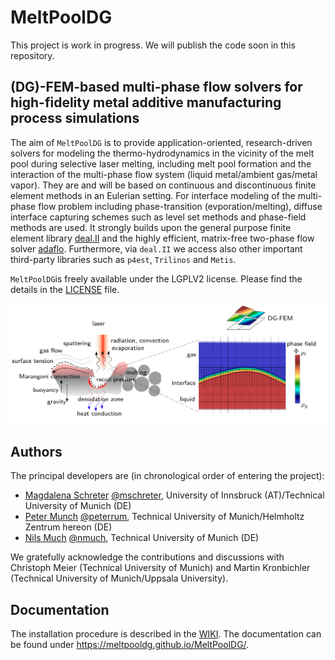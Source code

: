 # MeltPoolDG

This project is work in progress. We will publish the code soon in this repository.

## (DG)-FEM-based multi-phase flow solvers for high-fidelity metal additive manufacturing process simulations

The aim of `MeltPoolDG` is to provide application-oriented, research-driven solvers for modeling the thermo-hydrodynamics in the vicinity of the melt pool during selective laser melting, including melt pool formation and the interaction of the multi-phase flow system (liquid metal/ambient gas/metal vapor). They are and will be based on continuous and discontinuous finite element methods in an Eulerian setting. For interface modeling of the multi-phase flow problem including phase-transition (evporation/melting), diffuse interface capturing schemes such as level set methods and phase-field methods are used. It strongly builds upon the general purpose finite element library [deal.II](https://github.com/dealii/dealii) and the highly efficient, matrix-free two-phase flow solver [adaflo](https://github.com/kronbichler/adaflo). Furthermore, via `deal.II` we access also other important third-party libraries such as `p4est`, `Trilinos` and `Metis`.

`MeltPoolDG`is freely available under the LGPLV2 license. Please find the details in the [LICENSE](https://github.com/MeltPoolDG/MeltPoolDG/blob/master/LICENSE) file.

![alt text](doc/MeltPoolDG.png?raw=true)

## Authors

The principal developers are (in chronological order of entering the project):
* [Magdalena Schreter](https://www.uibk.ac.at/bft/mitarbeiter/schreter.html) [@mschreter](https://github.com/mschreter), University of Innsbruck (AT)/Technical University of Munich (DE)
* [Peter Munch](https://www.mw.tum.de/lnm/staff/peter-munch) [@peterrum](https://github.com/peterrum), Technical University of Munich/Helmholtz Zentrum hereon (DE)
* [Nils Much](https://www.mw.tum.de/lnm/staff/nils-much/) [@nmuch](https://github.com/nmuch), Technical University of Munich (DE)

We gratefully acknowledge the contributions and discussions with Christoph Meier (Technical University of Munich) and Martin Kronbichler (Technical University of Munich/Uppsala University).

## Documentation

The installation procedure is described in the [WIKI](https://github.com/MeltPoolDG/MeltPoolDG/wiki). The documentation can be found under https://meltpooldg.github.io/MeltPoolDG/.
